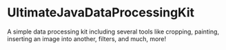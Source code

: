# UltimateJavaDataProcessingKit
A simple data processing kit including several tools like cropping, painting, inserting an image into another, filters, and much, more!
